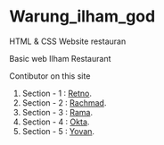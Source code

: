 # Warung_ilham_god
HTML &amp; CSS Website restauran


Basic web Ilham Restaurant

Contibutor on this site
1.  Section - 1 : [Retno](https://github.com/rickateno29).
2.  Section - 2 : [Rachmad](https://github.com/rachmad46).
3.  Section - 3 : [Rama](https://github.com/rama4zis).
4.  Section - 4 : [Okta](https://github.com/Okta467).
5.  Section - 5 : [Yovan](https://github.com/yovanmf).
